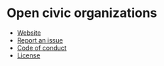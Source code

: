 # Open civic organizations

- [Website](https://oco.govfresh.com)
- [Report an issue](https://github.com/govfresh/oco/issues)
- [Code of conduct](https://github.com/govfresh/oco/blob/main/CODE_OF_CONDUCT.md)
- [License](https://github.com/govfresh/oco/blob/main/LICENSE)
